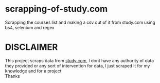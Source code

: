 # scrapping-of-study.com
Scrapping the courses list and making a csv out of it from study.com using bs4, selenium and regex

# DISCLAIMER
This project scraps data from [study.com](https:/www.study.com), I dont have any authority of data they provided or any sort of intervention for data, I just scraped it for my knowledge and for a project   
Thanks
